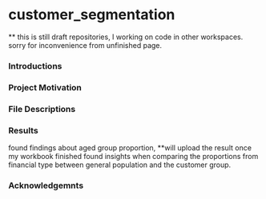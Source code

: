 # customer_segmentation

** this is still draft repositories, I working on code in other workspaces.
sorry for inconvenience from unfinished page.

### Introductions

### Project Motivation

### File Descriptions

### Results
found findings about aged group proportion, **will upload the result once my workbook finished
found insights when comparing the proportions from financial type between general population and the customer group.

### Acknowledgemnts

